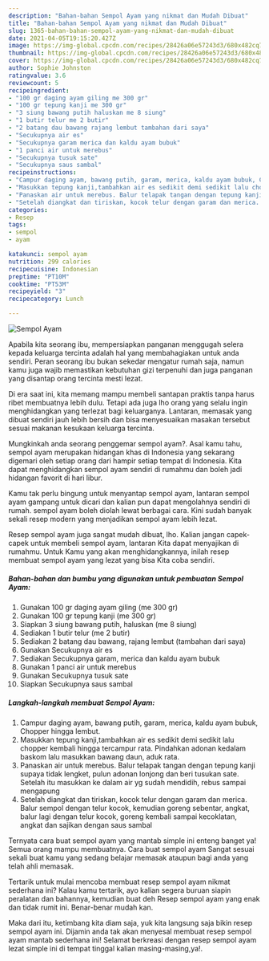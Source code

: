 ```yaml
---
description: "Bahan-bahan Sempol Ayam yang nikmat dan Mudah Dibuat"
title: "Bahan-bahan Sempol Ayam yang nikmat dan Mudah Dibuat"
slug: 1365-bahan-bahan-sempol-ayam-yang-nikmat-dan-mudah-dibuat
date: 2021-04-05T19:15:20.427Z
image: https://img-global.cpcdn.com/recipes/28426a06e57243d3/680x482cq70/sempol-ayam-foto-resep-utama.jpg
thumbnail: https://img-global.cpcdn.com/recipes/28426a06e57243d3/680x482cq70/sempol-ayam-foto-resep-utama.jpg
cover: https://img-global.cpcdn.com/recipes/28426a06e57243d3/680x482cq70/sempol-ayam-foto-resep-utama.jpg
author: Sophie Johnston
ratingvalue: 3.6
reviewcount: 5
recipeingredient:
- "100 gr daging ayam giling me 300 gr"
- "100 gr tepung kanji me 300 gr"
- "3 siung bawang putih haluskan me 8 siung"
- "1 butir telur me 2 butir"
- "2 batang dau bawang rajang lembut tambahan dari saya"
- "Secukupnya air es"
- "Secukupnya garam merica dan kaldu ayam bubuk"
- "1 panci air untuk merebus"
- "Secukupnya tusuk sate"
- "Secukupnya saus sambal"
recipeinstructions:
- "Campur daging ayam, bawang putih, garam, merica, kaldu ayam bubuk, Chopper hingga lembut."
- "Masukkan tepung kanji,tambahkan air es sedikit demi sedikit lalu chopper kembali hingga tercampur rata. Pindahkan adonan kedalam baskom lalu masukkan bawang daun, aduk rata."
- "Panaskan air untuk merebus. Balur telapak tangan dengan tepung kanji supaya tidak lengket, pulun adonan lonjong dan beri tusukan sate. Setelah itu masukkan ke dalam air yg sudah mendidih, rebus sampai mengapung"
- "Setelah diangkat dan tiriskan, kocok telur dengan garam dan merica. Balur sempol dengan telur kocok, kemudian goreng sebentar, angkat, balur lagi dengan telur kocok, goreng kembali sampai kecoklatan, angkat dan sajikan dengan saus sambal"
categories:
- Resep
tags:
- sempol
- ayam

katakunci: sempol ayam 
nutrition: 299 calories
recipecuisine: Indonesian
preptime: "PT10M"
cooktime: "PT53M"
recipeyield: "3"
recipecategory: Lunch

---
```



![Sempol Ayam](https://img-global.cpcdn.com/recipes/28426a06e57243d3/680x482cq70/sempol-ayam-foto-resep-utama.jpg)

Apabila kita seorang ibu, mempersiapkan panganan menggugah selera kepada keluarga tercinta adalah hal yang membahagiakan untuk anda sendiri. Peran seorang ibu bukan sekedar mengatur rumah saja, namun kamu juga wajib memastikan kebutuhan gizi terpenuhi dan juga panganan yang disantap orang tercinta mesti lezat.

Di era  saat ini, kita memang mampu membeli santapan praktis tanpa harus ribet membuatnya lebih dulu. Tetapi ada juga lho orang yang selalu ingin menghidangkan yang terlezat bagi keluarganya. Lantaran, memasak yang dibuat sendiri jauh lebih bersih dan bisa menyesuaikan masakan tersebut sesuai makanan kesukaan keluarga tercinta. 



Mungkinkah anda seorang penggemar sempol ayam?. Asal kamu tahu, sempol ayam merupakan hidangan khas di Indonesia yang sekarang digemari oleh setiap orang dari hampir setiap tempat di Indonesia. Kita dapat menghidangkan sempol ayam sendiri di rumahmu dan boleh jadi hidangan favorit di hari libur.

Kamu tak perlu bingung untuk menyantap sempol ayam, lantaran sempol ayam gampang untuk dicari dan kalian pun dapat mengolahnya sendiri di rumah. sempol ayam boleh diolah lewat berbagai cara. Kini sudah banyak sekali resep modern yang menjadikan sempol ayam lebih lezat.

Resep sempol ayam juga sangat mudah dibuat, lho. Kalian jangan capek-capek untuk membeli sempol ayam, lantaran Kita dapat menyajikan di rumahmu. Untuk Kamu yang akan menghidangkannya, inilah resep membuat sempol ayam yang lezat yang bisa Kita coba sendiri.

<!--inarticleads1-->

##### Bahan-bahan dan bumbu yang digunakan untuk pembuatan Sempol Ayam:

1. Gunakan 100 gr daging ayam giling (me 300 gr)
1. Gunakan 100 gr tepung kanji (me 300 gr)
1. Siapkan 3 siung bawang putih, haluskan (me 8 siung)
1. Sediakan 1 butir telur (me 2 butir)
1. Sediakan 2 batang dau bawang, rajang lembut (tambahan dari saya)
1. Gunakan Secukupnya air es
1. Sediakan Secukupnya garam, merica dan kaldu ayam bubuk
1. Gunakan 1 panci air untuk merebus
1. Gunakan Secukupnya tusuk sate
1. Siapkan Secukupnya saus sambal




<!--inarticleads2-->

##### Langkah-langkah membuat Sempol Ayam:

1. Campur daging ayam, bawang putih, garam, merica, kaldu ayam bubuk, Chopper hingga lembut.
1. Masukkan tepung kanji,tambahkan air es sedikit demi sedikit lalu chopper kembali hingga tercampur rata. Pindahkan adonan kedalam baskom lalu masukkan bawang daun, aduk rata.
1. Panaskan air untuk merebus. Balur telapak tangan dengan tepung kanji supaya tidak lengket, pulun adonan lonjong dan beri tusukan sate. Setelah itu masukkan ke dalam air yg sudah mendidih, rebus sampai mengapung
1. Setelah diangkat dan tiriskan, kocok telur dengan garam dan merica. Balur sempol dengan telur kocok, kemudian goreng sebentar, angkat, balur lagi dengan telur kocok, goreng kembali sampai kecoklatan, angkat dan sajikan dengan saus sambal




Ternyata cara buat sempol ayam yang mantab simple ini enteng banget ya! Semua orang mampu membuatnya. Cara buat sempol ayam Sangat sesuai sekali buat kamu yang sedang belajar memasak ataupun bagi anda yang telah ahli memasak.

Tertarik untuk mulai mencoba membuat resep sempol ayam nikmat sederhana ini? Kalau kamu tertarik, ayo kalian segera buruan siapin peralatan dan bahannya, kemudian buat deh Resep sempol ayam yang enak dan tidak rumit ini. Benar-benar mudah kan. 

Maka dari itu, ketimbang kita diam saja, yuk kita langsung saja bikin resep sempol ayam ini. Dijamin anda tak akan menyesal membuat resep sempol ayam mantab sederhana ini! Selamat berkreasi dengan resep sempol ayam lezat simple ini di tempat tinggal kalian masing-masing,ya!.

